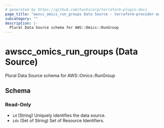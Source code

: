 ```yaml
---
# generated by https://github.com/hashicorp/terraform-plugin-docs
page_title: "awscc_omics_run_groups Data Source - terraform-provider-awscc"
subcategory: ""
description: |-
  Plural Data Source schema for AWS::Omics::RunGroup
---
```


# awscc_omics_run_groups (Data Source)

Plural Data Source schema for AWS::Omics::RunGroup



<!-- schema generated by tfplugindocs -->
## Schema

### Read-Only

- `id` (String) Uniquely identifies the data source.
- `ids` (Set of String) Set of Resource Identifiers.
